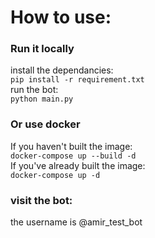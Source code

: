 # How to use:
### Run it locally
install the dependancies:  
`pip install -r requirement.txt`  
run the bot:  
`python main.py`  
### Or use docker
If you haven't built the image:  
`docker-compose up --build -d`  
If you've already built the image:  
`docker-compose up -d`  
### visit the bot:
the username is @amir_test_bot